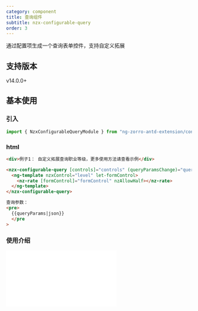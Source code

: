 ```yaml
---
category: component
title: 查询组件
subtitle: nzx-configurable-query
order: 3
---
```


通过配置项生成一个查询表单控件，支持自定义拓展

## 支持版本

<label type="success">v14.0.0+</label>

## 基本使用

### 引入

```ts
import { NzxConfigurableQueryModule } from "ng-zorro-antd-extension/configurable-query";
```

### html

```html
<div>例子1： 自定义拓展查询职业等级，更多使用方法请查看示例</div>

<nzx-configurable-query [controls]="controls" (queryParamsChange)="queryParams=$event">
  <ng-template nzxControl="level" let-formControl>
    <nz-rate [formControl]="formControl" nzAllowHalf></nz-rate>
  </ng-template>
</nzx-configurable-query>

查询参数：
<pre>
  {{queryParams|json}}
  </pre
>
```

### 使用介绍

<iframe src="//player.bilibili.com/player.html?aid=618298852&bvid=BV1kh4y1P738&cid=1261329121&p=1&high_quality=1" scrolling="no" border="0" frameborder="no" framespacing="0" allowfullscreen="true"> </iframe>
